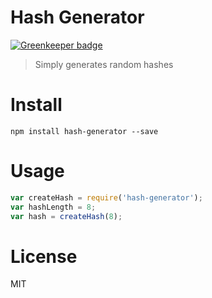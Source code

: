 # Hash Generator

[![Greenkeeper badge](https://badges.greenkeeper.io/nescalante/hash-generator.svg)](https://greenkeeper.io/)

> Simply generates random hashes

# Install

```shell
npm install hash-generator --save
```

# Usage

```js
var createHash = require('hash-generator');
var hashLength = 8;
var hash = createHash(8);
```

# License

MIT
